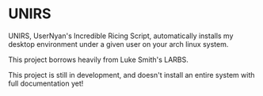 # UNIRS
UNIRS, UserNyan's Incredible Ricing Script, automatically installs my desktop environment under a given user on your arch linux system.

This project borrows heavily from Luke Smith's LARBS.

This project is still in development, and doesn't install an entire system with full documentation yet!